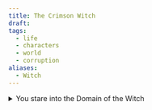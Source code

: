 ```yaml
---
title: The Crimson Witch
draft:
tags:
  - life
  - characters
  - world
  - corruption
aliases:
  - Witch
---
```

<details> <summary>You stare into the Domain of the Witch</summary> <p><b>The Witch Stares Back.</b></p> </details>

